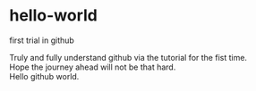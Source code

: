 # hello-world
first trial in github

Truly and fully understand github via the tutorial for the fist time.  
Hope the journey ahead will not be that hard.   
Hello github world.  

